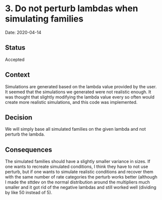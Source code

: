 # 3. Do not perturb lambdas when simulating families

Date: 2020-04-14

## Status

Accepted

## Context

Simulations are generated based on the lambda value provided by the user. It seemed that the simulations
we generated were not realistic enough. It was thought that slightly modifying the lambda value every
so often would create more realistic simulations, and this code was implemented.

## Decision

We will simply base all simulated families on the given lambda and not perturb the lambda.

## Consequences

The simulated families should have a slightly smaller variance in sizes. If one wants to recreate simulated 
conditions, I think they have to not use perturb, but if one wants to simulate realistic conditions and 
recover them with the same number of rate categories the perturb works better (although I made the sttdev on the normal 
distribution around the multipliers much smaller and it got rid of the negative lambdas and still worked well 
(dividing by like 50 instead of 5).




